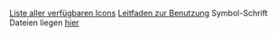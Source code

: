 [Liste aller verfügbaren Icons](https://fonts.google.com/icons)
[Leitfaden zur Benutzung](https://developers.google.com/fonts/docs/material_icons?hl=de#icon_font_for_the_web)
Symbol-Schrift Dateien liegen [hier](https://github.com/google/material-design-icons/tree/master/variablefont)